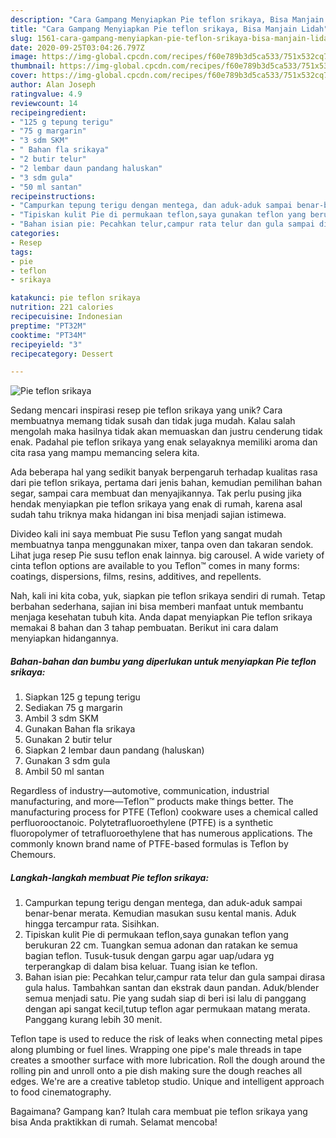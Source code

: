 ```yaml
---
description: "Cara Gampang Menyiapkan Pie teflon srikaya, Bisa Manjain Lidah"
title: "Cara Gampang Menyiapkan Pie teflon srikaya, Bisa Manjain Lidah"
slug: 1561-cara-gampang-menyiapkan-pie-teflon-srikaya-bisa-manjain-lidah
date: 2020-09-25T03:04:26.797Z
image: https://img-global.cpcdn.com/recipes/f60e789b3d5ca533/751x532cq70/pie-teflon-srikaya-foto-resep-utama.jpg
thumbnail: https://img-global.cpcdn.com/recipes/f60e789b3d5ca533/751x532cq70/pie-teflon-srikaya-foto-resep-utama.jpg
cover: https://img-global.cpcdn.com/recipes/f60e789b3d5ca533/751x532cq70/pie-teflon-srikaya-foto-resep-utama.jpg
author: Alan Joseph
ratingvalue: 4.9
reviewcount: 14
recipeingredient:
- "125 g tepung terigu"
- "75 g margarin"
- "3 sdm SKM"
- " Bahan fla srikaya"
- "2 butir telur"
- "2 lembar daun pandang haluskan"
- "3 sdm gula"
- "50 ml santan"
recipeinstructions:
- "Campurkan tepung terigu dengan mentega, dan aduk-aduk sampai benar-benar merata. Kemudian masukan susu kental manis. Aduk hingga tercampur rata. Sisihkan."
- "Tipiskan kulit Pie di permukaan teflon,saya gunakan teflon yang berukuran 22 cm. Tuangkan semua adonan dan ratakan ke semua bagian teflon. Tusuk-tusuk dengan garpu agar uap/udara yg terperangkap di dalam bisa keluar. Tuang isian ke teflon."
- "Bahan isian pie: Pecahkan telur,campur rata telur dan gula sampai dirasa gula halus. Tambahkan santan dan ekstrak daun pandan. Aduk/blender semua menjadi satu. Pie yang sudah siap di beri isi lalu di panggang dengan api sangat kecil,tutup teflon agar permukaan matang merata. Panggang kurang lebih 30 menit."
categories:
- Resep
tags:
- pie
- teflon
- srikaya

katakunci: pie teflon srikaya 
nutrition: 221 calories
recipecuisine: Indonesian
preptime: "PT32M"
cooktime: "PT34M"
recipeyield: "3"
recipecategory: Dessert

---
```



![Pie teflon srikaya](https://img-global.cpcdn.com/recipes/f60e789b3d5ca533/751x532cq70/pie-teflon-srikaya-foto-resep-utama.jpg)

Sedang mencari inspirasi resep pie teflon srikaya yang unik? Cara membuatnya memang tidak susah dan tidak juga mudah. Kalau salah mengolah maka hasilnya tidak akan memuaskan dan justru cenderung tidak enak. Padahal pie teflon srikaya yang enak selayaknya memiliki aroma dan cita rasa yang mampu memancing selera kita.

Ada beberapa hal yang sedikit banyak berpengaruh terhadap kualitas rasa dari pie teflon srikaya, pertama dari jenis bahan, kemudian pemilihan bahan segar, sampai cara membuat dan menyajikannya. Tak perlu pusing jika hendak menyiapkan pie teflon srikaya yang enak di rumah, karena asal sudah tahu triknya maka hidangan ini bisa menjadi sajian istimewa.

Divideo kali ini saya membuat Pie susu Teflon yang sangat mudah membuatnya tanpa menggunakan mixer, tanpa oven dan takaran sendok. Lihat juga resep Pie susu teflon enak lainnya. big carousel. A wide variety of cinta teflon options are available to you Teflon™ comes in many forms: coatings, dispersions, films, resins, additives, and repellents.


Nah, kali ini kita coba, yuk, siapkan pie teflon srikaya sendiri di rumah. Tetap berbahan sederhana, sajian ini bisa memberi manfaat untuk membantu menjaga kesehatan tubuh kita. Anda dapat menyiapkan Pie teflon srikaya memakai 8 bahan dan 3 tahap pembuatan. Berikut ini cara dalam menyiapkan hidangannya.

<!--inarticleads1-->

##### Bahan-bahan dan bumbu yang diperlukan untuk menyiapkan Pie teflon srikaya:

1. Siapkan 125 g tepung terigu
1. Sediakan 75 g margarin
1. Ambil 3 sdm SKM
1. Gunakan  Bahan fla srikaya
1. Gunakan 2 butir telur
1. Siapkan 2 lembar daun pandang (haluskan)
1. Gunakan 3 sdm gula
1. Ambil 50 ml santan


Regardless of industry—automotive, communication, industrial manufacturing, and more—Teflon™ products make things better. The manufacturing process for PTFE (Teflon) cookware uses a chemical called perfluorooctanoic. Polytetrafluoroethylene (PTFE) is a synthetic fluoropolymer of tetrafluoroethylene that has numerous applications. The commonly known brand name of PTFE-based formulas is Teflon by Chemours. 

<!--inarticleads2-->

##### Langkah-langkah membuat Pie teflon srikaya:

1. Campurkan tepung terigu dengan mentega, dan aduk-aduk sampai benar-benar merata. Kemudian masukan susu kental manis. Aduk hingga tercampur rata. Sisihkan.
1. Tipiskan kulit Pie di permukaan teflon,saya gunakan teflon yang berukuran 22 cm. Tuangkan semua adonan dan ratakan ke semua bagian teflon. Tusuk-tusuk dengan garpu agar uap/udara yg terperangkap di dalam bisa keluar. Tuang isian ke teflon.
1. Bahan isian pie: Pecahkan telur,campur rata telur dan gula sampai dirasa gula halus. Tambahkan santan dan ekstrak daun pandan. Aduk/blender semua menjadi satu. Pie yang sudah siap di beri isi lalu di panggang dengan api sangat kecil,tutup teflon agar permukaan matang merata. Panggang kurang lebih 30 menit.


Teflon tape is used to reduce the risk of leaks when connecting metal pipes along plumbing or fuel lines. Wrapping one pipe&#39;s male threads in tape creates a smoother surface with more lubrication. Roll the dough around the rolling pin and unroll onto a pie dish making sure the dough reaches all edges. We&#39;re are a creative tabletop studio. Unique and intelligent approach to food cinematography. 

Bagaimana? Gampang kan? Itulah cara membuat pie teflon srikaya yang bisa Anda praktikkan di rumah. Selamat mencoba!
